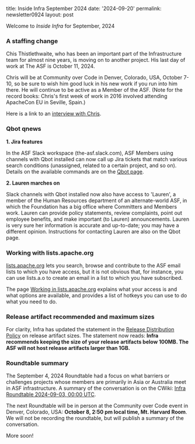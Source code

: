 title: Inside Infra September 2024 
date: '2024-09-20' 
permalink: newsletter0924
layout: post 

Welcome to *Inside Infra* for September, 2024

### A staffing change

Chis Thistlethwaite, who has been an important part of the Infrastructure team for almost nine years, is moving on to another project. His last day of work at The ASF is October 11, 2024.

Chris will be at Community over Code in Denver, Colorado, USA, October 7-10, so be sure to wish him good luck in his new work if you run into him there. He will continue to be active as a Member of the ASF. (Note for the record books: Chris's first week of work in 2016 involved attending ApacheCon EU in Seville, Spain.)

Here is a link to an <a href="https://news.apache.org/foundation/entry/inside-infra-chris-thistlethwaite-part" target="_blank">interview with Chris</a>.


### Qbot qnews

**1. Jira features**

In the ASF Slack workspace (the-asf.slack.com), ASF Members using channels with Qbot installed can now call up Jira tickets that match various search conditions (unassigned, related to a certain project, and so on). Details on the available commands are on the <a href="https://infra.apache.org/qbot.html" target="_blank">Qbot page</a>.


**2. Lauren marches on**

Slack channels with Qbot installed now also have access to 'Lauren', a member of the Human Resources department of an alternate-world ASF, in which the Foundation has a big office where Committers and Members work. Lauren can provide policy statements, review complaints, point out employee benefits, and make important (to Lauren) announcements. Lauren is very sure her information is accurate and up-to-date; you may have a different opinion. Instructions for contacting Lauren are also on the Qbot page.


### Working with lists.apache.org

<a href="https://lists.apache.org/" target="_blank">lists.apache.org</a> lets you search, browse and contribute to the ASF email lists to which you have access, but it is not obvious that, for instance, you can use lists.a.o to create an email in a list to which you have subscribed.

The page <a href="https://email-lists.apache.org" target="_blank">Working in lists.apache.org</a> explains what your access is and what options are available, and provides a list of hotkeys you can use to do what you need to do.


### Release artifact recommended and maximum sizes

For clarity, Infra has updated the statement in the [Release Distribution Policy](release-distribution.html) on release artifact sizes. The statement now reads: **Infra recommends keeping the size of your release artifacts below 100MB. The ASF will not host release artifacts larger than 1GB.**


### Roundtable summary

The September 4, 2024 Roundtable had a focus on what barriers or challenges projects whose members are primarily in Asia or Australia meet in ASF infrastructure. A summary of the conversation is on the CWiki: <a href="https://cwiki.apache.org/confluence/display/INFRA/Infra+Roundtable+2024-09-03%2C+00%3A00+UTC" target="_blank">Infra Roundtable 2024-09-03, 00:00 UTC</a>.

The next Roundtable will be in person at the Community over Code event in Denver, Colorado, USA: **October 8, 2:50 pm local time, Mt. Harvard Room**. We will not be recording the roundtable, but will publish a summary of the conversation.

More soon!
